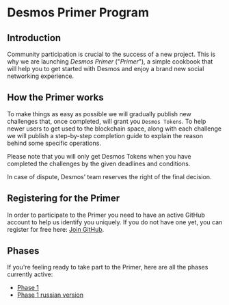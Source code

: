 # Desmos Primer Program

## Introduction
Community participation is crucial to the success of a new project. This is why we are launching *Desmos Primer* ("*Primer*"), a simple cookbook that will help you to get started with Desmos and enjoy a brand new social networking experience. 

## How the Primer works
To make things as easy as possible we will gradually publish new challenges that, once completed, will grant you `Desmos Tokens`. To help newer users to get used to the blockchain space, along with each challenge we will publish a step-by-step completion guide to explain the reason behind some specific operations. 

Please note that you will only get Desmos Tokens when you have completed the challenges by the given deadlines and conditions.

In case of dispute, Desmos’ team reserves the right of the final decision.

## Registering for the Primer
In order to participate to the Primer you need to have an active GitHub account to help us identify you uniquely. If you do not have one yet, you can register for free here: [Join GitHub](https://github.com/join).

## Phases
If you're feeling ready to take part to the Primer, here are all the phases currently active:  

- [Phase 1](phases/phase-1/README.md)
- [Phase 1 russian version](phases/phase-1/README_RU.md)
